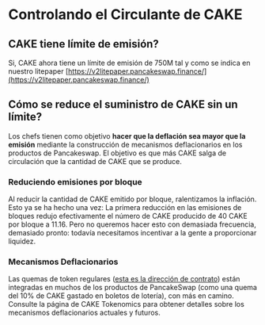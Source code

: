 # Controlando el Circulante de CAKE

## CAKE tiene límite de emisión?

Si, CAKE ahora tiene un límite de emisión de 750M tal y como se indica en nuestro litepaper [https://v2litepaper.pancakeswap.finance/](https://v2litepaper.pancakeswap.finance/)

## Cómo se reduce el suministro de CAKE sin un límite?

Los chefs tienen como objetivo **hacer que la deflación sea mayor que la emisión** mediante la construcción de mecanismos deflacionarios en los productos de Pancakeswap. El objetivo es que más CAKE salga de circulación que la cantidad de CAKE que se produce.

### Reduciendo emisiones por bloque

Al reducir la cantidad de CAKE emitido por bloque, ralentizamos la inflación. Esto ya se ha hecho una vez: La primera reducción en las emisiones de bloques redujo efectivamente el número de CAKE producido de 40 CAKE por bloque a 11.16. Pero no queremos hacer esto con demasiada frecuencia, demasiado pronto: todavía necesitamos incentivar a la gente a proporcionar liquidez.

### Mecanismos Deflacionarios

Las quemas de token regulares ([esta es la dirección de contrato](https://bscscan.com/token/0x0e09fabb73bd3ade0a17ecc321fd13a19e81ce82?a=0x000000000000000000000000000000000000dead)) están integradas en muchos de los productos de PancakeSwap (como una quema del 10% de CAKE gastado en boletos de lotería), con más en camino. Consulte la página de CAKE Tokenomics para obtener detalles sobre los mecanismos deflacionarios actuales y futuros.


